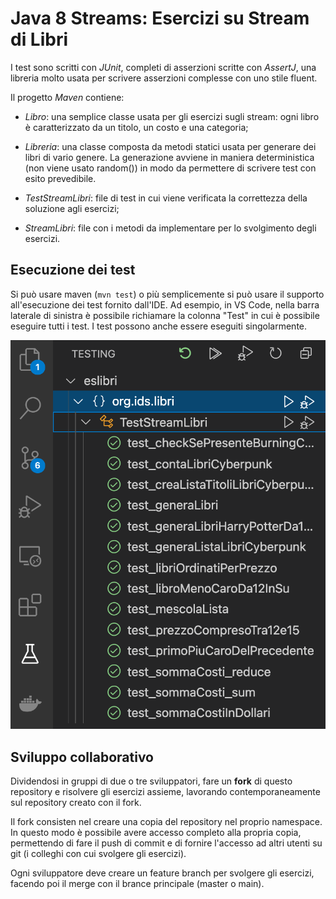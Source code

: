 # Java 8 Streams: Esercizi su Stream di Libri

I test sono scritti con *JUnit*, completi di asserzioni scritte con *AssertJ*, una libreria molto usata per scrivere asserzioni complesse con uno stile fluent.

Il progetto *Maven* contiene:

- *Libro*: una semplice classe usata per gli esercizi sugli stream: ogni libro è caratterizzato da un titolo, un costo e una categoria;

- *Libreria*: una classe composta da metodi statici usata per generare dei libri di vario genere. La generazione avviene in maniera deterministica (non viene usato random()) in modo da permettere di scrivere test con esito prevedibile.

- *TestStreamLibri*: file di test in cui viene verificata la correttezza della soluzione agli esercizi;

- *StreamLibri*: file con i metodi da implementare per lo svolgimento degli esercizi.

## Esecuzione dei test
Si può usare maven (`mvn test`) o più semplicemente si può usare il supporto all'esecuzione dei test fornito dall'IDE. Ad esempio, in VS Code, nella barra laterale di sinistra è possibile richiamare la colonna "Test" in cui è possibile eseguire tutti i test. I test possono anche essere eseguiti singolarmente.

![esecuzione test](doc/test.png "Esecuzione Test")

## Sviluppo collaborativo
Dividendosi in gruppi di due o tre sviluppatori, fare un **fork** di questo repository e risolvere gli esercizi assieme, lavorando contemporaneamente sul repository creato con il fork.

Il fork consisten nel creare una copia del repository nel proprio namespace. In questo modo è possibile avere accesso completo alla propria copia, permettendo di fare il push di commit e di fornire l'accesso ad altri utenti su git (i colleghi con cui svolgere gli esercizi).

Ogni sviluppatore deve creare un feature branch per svolgere gli esercizi, facendo poi il merge con il brance principale (master o main).
